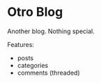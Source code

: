 Otro Blog
=========
Another blog. Nothing special.

Features:
* posts
* categories
* comments (threaded)